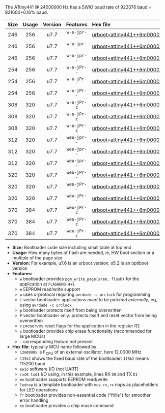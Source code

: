 The ATtiny441 @ 24000000 Hz has a SWIO baud rate of 923076 baud = 921600+0.16% baud.

|Size|Usage|Version|Features|Hex file|
|:-:|:-:|:-:|:-:|:--|
|246|256|u7.7|`w-u-jpr--`|[urboot+attiny441++6m0000x++230k4_swio_rxa2_txa1_lednop.hex](https://raw.githubusercontent.com/stefanrueger/urboot.hex/main/mcus/attiny441/external_oscillator/fcpu++6m0000_Hz/br++230k4_bps/urboot+attiny441++6m0000x++230k4_swio_rxa2_txa1_lednop.hex)|
|246|256|u7.7|`w-u-jpr--`|[urboot+attiny441++6m0000x++230k4_swio_rxa4_txa5_lednop.hex](https://raw.githubusercontent.com/stefanrueger/urboot.hex/main/mcus/attiny441/external_oscillator/fcpu++6m0000_Hz/br++230k4_bps/urboot+attiny441++6m0000x++230k4_swio_rxa4_txa5_lednop.hex)|
|246|256|u7.7|`w-u-jpr--`|[urboot+attiny441++6m0000x++230k4_swio_rxb2_txa7_lednop.hex](https://raw.githubusercontent.com/stefanrueger/urboot.hex/main/mcus/attiny441/external_oscillator/fcpu++6m0000_Hz/br++230k4_bps/urboot+attiny441++6m0000x++230k4_swio_rxb2_txa7_lednop.hex)|
|254|256|u7.7|`w-u-jPr--`|[urboot+attiny441++6m0000x++230k4_swio_rxa2_txa1.hex](https://raw.githubusercontent.com/stefanrueger/urboot.hex/main/mcus/attiny441/external_oscillator/fcpu++6m0000_Hz/br++230k4_bps/urboot+attiny441++6m0000x++230k4_swio_rxa2_txa1.hex)|
|254|256|u7.7|`w-u-jPr--`|[urboot+attiny441++6m0000x++230k4_swio_rxa4_txa5.hex](https://raw.githubusercontent.com/stefanrueger/urboot.hex/main/mcus/attiny441/external_oscillator/fcpu++6m0000_Hz/br++230k4_bps/urboot+attiny441++6m0000x++230k4_swio_rxa4_txa5.hex)|
|254|256|u7.7|`w-u-jPr--`|[urboot+attiny441++6m0000x++230k4_swio_rxb2_txa7.hex](https://raw.githubusercontent.com/stefanrueger/urboot.hex/main/mcus/attiny441/external_oscillator/fcpu++6m0000_Hz/br++230k4_bps/urboot+attiny441++6m0000x++230k4_swio_rxb2_txa7.hex)|
|308|320|u7.7|`w-u-jPr-c`|[urboot+attiny441++6m0000x++230k4_swio_rxa2_txa1_lednop_fr_ce.hex](https://raw.githubusercontent.com/stefanrueger/urboot.hex/main/mcus/attiny441/external_oscillator/fcpu++6m0000_Hz/br++230k4_bps/urboot+attiny441++6m0000x++230k4_swio_rxa2_txa1_lednop_fr_ce.hex)|
|308|320|u7.7|`w-u-jPr-c`|[urboot+attiny441++6m0000x++230k4_swio_rxa4_txa5_lednop_fr_ce.hex](https://raw.githubusercontent.com/stefanrueger/urboot.hex/main/mcus/attiny441/external_oscillator/fcpu++6m0000_Hz/br++230k4_bps/urboot+attiny441++6m0000x++230k4_swio_rxa4_txa5_lednop_fr_ce.hex)|
|308|320|u7.7|`w-u-jPr-c`|[urboot+attiny441++6m0000x++230k4_swio_rxb2_txa7_lednop_fr_ce.hex](https://raw.githubusercontent.com/stefanrueger/urboot.hex/main/mcus/attiny441/external_oscillator/fcpu++6m0000_Hz/br++230k4_bps/urboot+attiny441++6m0000x++230k4_swio_rxb2_txa7_lednop_fr_ce.hex)|
|312|320|u7.7|`weu-jpr--`|[urboot+attiny441++6m0000x++230k4_swio_rxa2_txa1_ee_lednop.hex](https://raw.githubusercontent.com/stefanrueger/urboot.hex/main/mcus/attiny441/external_oscillator/fcpu++6m0000_Hz/br++230k4_bps/urboot+attiny441++6m0000x++230k4_swio_rxa2_txa1_ee_lednop.hex)|
|312|320|u7.7|`weu-jpr--`|[urboot+attiny441++6m0000x++230k4_swio_rxa4_txa5_ee_lednop.hex](https://raw.githubusercontent.com/stefanrueger/urboot.hex/main/mcus/attiny441/external_oscillator/fcpu++6m0000_Hz/br++230k4_bps/urboot+attiny441++6m0000x++230k4_swio_rxa4_txa5_ee_lednop.hex)|
|312|320|u7.7|`weu-jpr--`|[urboot+attiny441++6m0000x++230k4_swio_rxb2_txa7_ee_lednop.hex](https://raw.githubusercontent.com/stefanrueger/urboot.hex/main/mcus/attiny441/external_oscillator/fcpu++6m0000_Hz/br++230k4_bps/urboot+attiny441++6m0000x++230k4_swio_rxb2_txa7_ee_lednop.hex)|
|320|320|u7.7|`weu-jPr--`|[urboot+attiny441++6m0000x++230k4_swio_rxa2_txa1_ee.hex](https://raw.githubusercontent.com/stefanrueger/urboot.hex/main/mcus/attiny441/external_oscillator/fcpu++6m0000_Hz/br++230k4_bps/urboot+attiny441++6m0000x++230k4_swio_rxa2_txa1_ee.hex)|
|320|320|u7.7|`weu-jPr--`|[urboot+attiny441++6m0000x++230k4_swio_rxa4_txa5_ee.hex](https://raw.githubusercontent.com/stefanrueger/urboot.hex/main/mcus/attiny441/external_oscillator/fcpu++6m0000_Hz/br++230k4_bps/urboot+attiny441++6m0000x++230k4_swio_rxa4_txa5_ee.hex)|
|320|320|u7.7|`weu-jPr--`|[urboot+attiny441++6m0000x++230k4_swio_rxb2_txa7_ee.hex](https://raw.githubusercontent.com/stefanrueger/urboot.hex/main/mcus/attiny441/external_oscillator/fcpu++6m0000_Hz/br++230k4_bps/urboot+attiny441++6m0000x++230k4_swio_rxb2_txa7_ee.hex)|
|370|384|u7.7|`weu-jPr-c`|[urboot+attiny441++6m0000x++230k4_swio_rxa2_txa1_ee_lednop_fr_ce.hex](https://raw.githubusercontent.com/stefanrueger/urboot.hex/main/mcus/attiny441/external_oscillator/fcpu++6m0000_Hz/br++230k4_bps/urboot+attiny441++6m0000x++230k4_swio_rxa2_txa1_ee_lednop_fr_ce.hex)|
|370|384|u7.7|`weu-jPr-c`|[urboot+attiny441++6m0000x++230k4_swio_rxa4_txa5_ee_lednop_fr_ce.hex](https://raw.githubusercontent.com/stefanrueger/urboot.hex/main/mcus/attiny441/external_oscillator/fcpu++6m0000_Hz/br++230k4_bps/urboot+attiny441++6m0000x++230k4_swio_rxa4_txa5_ee_lednop_fr_ce.hex)|
|370|384|u7.7|`weu-jPr-c`|[urboot+attiny441++6m0000x++230k4_swio_rxb2_txa7_ee_lednop_fr_ce.hex](https://raw.githubusercontent.com/stefanrueger/urboot.hex/main/mcus/attiny441/external_oscillator/fcpu++6m0000_Hz/br++230k4_bps/urboot+attiny441++6m0000x++230k4_swio_rxb2_txa7_ee_lednop_fr_ce.hex)|

- **Size:** Bootloader code size including small table at top end
- **Usage:** How many bytes of flash are needed, ie, HW boot section or a multiple of the page size
- **Version:** For example, u7.6 is an urboot version, o5.2 is an optiboot version
- **Features:**
  + `w` bootloader provides `pgm_write_page(sram, flash)` for the application at `FLASHEND-4+1`
  + `e` EEPROM read/write support
  + `u` uses urprotocol requiring `avrdude -c urclock` for programming
  + `j` vector bootloader: applications *need to be patched externally*, eg, using `avrdude -c urclock`
  + `p` bootloader protects itself from being overwritten
  + `P` vector bootloader only: protects itself and reset vector from being overwritten
  + `r` preserves reset flags for the application in the register R2
  + `c` bootloader provides chip erase functionality (recommended for large MCUs)
  + `-` corresponding feature not present
- **Hex file:** typically MCU name followed by
  + `12m0000x` is F<sub>CPU</sub> of an external oscillator, here 12.0000 MHz
  + `115k2` shows the fixed baud rate of the bootloader: `115k2` means 115200 baud
  + `swio` software I/O (not UART)
  + `rxd0 txd1` I/O using, in this example, lines RX `D0` and TX `D1`
  + `ee` bootloader supports EEPROM read/write
  + `lednop` is a template bootloader with `mov rx,rx` nops as placeholders for LED operations
  + `fr` bootloader provides non-essential code ("frills") for smoother error handling
  + `ce` bootloader provides a chip erase command
